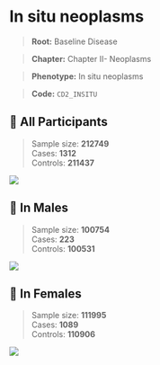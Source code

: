 # In situ neoplasms

> **Root:** Baseline Disease  

> **Chapter:** Chapter II- Neoplasms  

> **Phenotype:** In situ neoplasms  

> **Code:** `CD2_INSITU`

## 🧪 All Participants  
> Sample size: **212749**  
> Cases: **1312**  
> Controls: **211437**
<img src="/Disease/Figures/ALL/Baseline/CD2_INSITU.png"/>
<CsvTable src="/Disease/Data/ALL/Baseline/LG_CD2_INSITU.csv" label="🔍 View full results" />

## 👨 In Males  
> Sample size: **100754**  
> Cases: **223**  
> Controls: **100531**
<img src="/Disease/Figures/Male/Baseline/CD2_INSITU.png"/>
<CsvTable src="/Disease/Data/Male/Baseline/LG_CD2_INSITU.csv" label="🔍 View full results" />

## 👩 In Females  
> Sample size: **111995**  
> Cases: **1089**  
> Controls: **110906**
<img src="/Disease/Figures/Female/Baseline/CD2_INSITU.png"/>
<CsvTable src="/Disease/Data/Female/Baseline/LG_CD2_INSITU.csv" label="🔍 View full results" />
